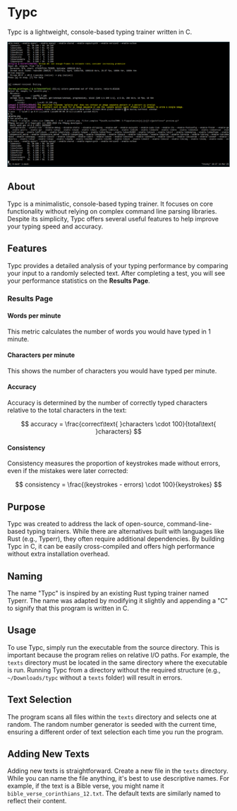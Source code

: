 # Typc

Typc is a lightweight, console-based typing trainer written in C.

![preview](./.github/assets/preview.gif)


## About

Typc is a minimalistic, console-based typing trainer. It focuses on core
functionality without relying on complex command line parsing libraries.
Despite its simplicity, Typc offers several useful features to help improve
your typing speed and accuracy.

## Features

Typc provides a detailed analysis of your typing performance by comparing your
input to a randomly selected text. After completing a test, you will see your
performance statistics on the **Results Page**.

### Results Page

#### Words per minute

This metric calculates the number of words you would have typed in 1 minute.

#### Characters per minute

This shows the number of characters you would have typed per minute.

#### Accuracy

Accuracy is determined by the number of correctly typed characters relative to
the total characters in the text:

$$
accuracy = \frac{correct\text{ }characters \cdot 100}{total\text{ }characters}
$$

#### Consistency

Consistency measures the proportion of keystrokes made without errors, even if
the mistakes were later corrected:

$$
consistency = \frac{(keystrokes - errors) \cdot 100}{keystrokes}
$$

## Purpose

Typc was created to address the lack of open-source, command-line-based typing
trainers. While there are alternatives built with languages like Rust (e.g.,
Typerr), they often require additional dependencies. By building Typc in C, it
can be easily cross-compiled and offers high performance without extra
installation overhead.

## Naming

The name "Typc" is inspired by an existing Rust typing trainer named Typerr.
The name was adapted by modifying it slightly and appending a "C" to signify
that this program is written in C.

## Usage

To use Typc, simply run the executable from the source directory. This is
important because the program relies on relative I/O paths. For example, the
`texts` directory must be located in the same directory where the executable is
run. Running Typc from a directory without the required structure (e.g.,
`~/Downloads/typc` without a `texts` folder) will result in errors.

## Text Selection

The program scans all files within the `texts` directory and selects one at
random. The random number generator is seeded with the current time, ensuring a
different order of text selection each time you run the program.

## Adding New Texts

Adding new texts is straightforward. Create a new file in the `texts` directory.
While you can name the file anything, it's best to use descriptive names. For
example, if the text is a Bible verse, you might name it
`bible_verse_corinthians_12.txt`. The default texts are similarly named to
reflect their content.
